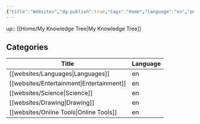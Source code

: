 ```yaml
---
{"title":"Websites","dg-publish":true,"tags":"Home","language":"en","permalink":"/home/websites/","dgPassFrontmatter":true}
---
```


up:: [[Home/My Knowledge Tree\|My Knowledge Tree]]

## Categories
| Title                                        | Language |
| -------------------------------------------- | -------- |
| [[websites/Languages\|Languages]]         | en       |
| [[websites/Entertainment\|Entertainment]] | en       |
| [[websites/Science\|Science]]             | en       |
| [[websites/Drawing\|Drawing]]             | en       |
| [[websites/Online Tools\|Online Tools]]   | en       |

